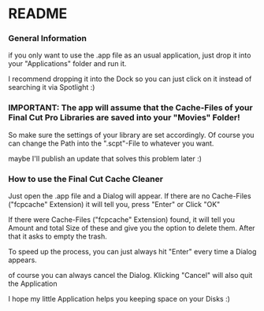 # README
### General Information

<p>
if you only want to use the .app file as an usual application, just drop it into your "Applications" folder and run it.
</p>

<p>
I recommend dropping it into the Dock so you can just click on it instead of searching it via Spotlight :)
</p>

### IMPORTANT: The app will assume that the Cache-Files of your Final Cut Pro Libraries are saved into your "Movies" Folder!
So make sure the settings of your library are set accordingly. Of course you can change the Path into the ".scpt"-File to whatever you want.
<p>
maybe I'll publish an update that solves this problem later :)
</p>

### How to use the Final Cut Cache Cleaner

<p>
Just open the .app file and a Dialog will appear. If there are no Cache-Files ("fcpcache" Extension) it will tell you, press "Enter" or Click "OK"
</p>

<p>
If there were Cache-Files ("fcpcache" Extension) found, it will tell you Amount and total Size of these and give you the option to delete them. After that it asks to empty the trash.
</p>

<p>
To speed up the process, you can just always hit "Enter" every time a Dialog appears.
</p>

<p>
  of course you can always cancel the Dialog. Klicking "Cancel" will also quit the Application
</p>

<p>
I hope my little Application helps you keeping space on your Disks :)
</p>
